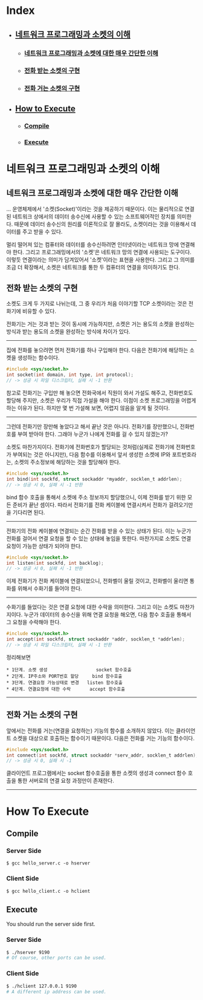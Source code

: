 # Index
   * ## [네트워크 프로그래밍과 소켓의 이해](#네트워크-프로그래밍과-소켓의-이해)
      * ### [네트워크 프로그래밍과 소켓에 대한 매우 간단한 이해](#네트워크-프로그래밍과-소켓에-대한-매우-간단한-이해)
      * ### [전화 받는 소켓의 구현](#전화-받는-소켓의-구현)
      * ### [전화 거는 소켓의 구현](#전화-거는-소켓의-구현)

   * ## [How to Execute](#how-to-execute)
      * ### [Compile](#compile)
      * ### [Execute](#execute)

# 네트워크 프로그래밍과 소켓의 이해

## 네트워크 프로그래밍과 소켓에 대한 매우 간단한 이해

... 운영체제에서 '소켓(Socket)'이라는 것을 제공하기 때문이다.
이는 물리적으로 연결된 네트워크 상에서의 데이터 송수신에 사용할 수 있는 소프트웨어적인
장치를 의미한다. 때문에 데이터 송수신의 원리를 이론적으로 잘 몰라도, 소켓이라는 것을 이용해서 데이터를
주고 받을 수 있다.

멀리 떨어져 있는 컴퓨터와 데이터를 송수신하려면 인터넷이라는 네트워크 망에 연결해야 한다.
그리고 프로그래밍에서의 '소켓'은 네트워크 망의 연결에 사용되는 도구이다. 이렇듯 연결이라는 의미가 담겨있어서
'소켓'이라는 표현을 사용한다. 그리고 그 의미를 조금 더 확장해서, 소켓은 네트워크를 통한 두 컴퓨터의 연결을
의미하기도 한다.

## 전화 받는 소켓의 구현

소켓도 크게 두 가지로 나뉘는데, 그 중 우리가 처음 이야기할 TCP 소켓이라는 것은 전화기에 비유할 수 있다.

전화기는 거는 것과 받는 것이 동시에 가능하지만, 소켓은 거는 용도의 소켓을
완성하는 방식과 받는 용도의 소켓을 완성하는 방식에 차이가 있다.

---

집에 전화를 놓으려면 먼저 전화기를 하나 구입해야 한다.
다음은 전화기에 해당하는 소켓을 생성하는 함수이다.

```c
#include <sys/socket.h>
int socket(int domain, int type, int protocol);
// -> 성공 시 파일 디스크립터, 실패 시 -1 반환
```

참고로 전화기는 구입만 해 놓으면 전화국에서 직원이 와서 가설도 해주고, 전화번호도 할당해 주지만,
소켓은 우리가 직접 가설을 해야 한다. 이점이 소켓 프로그래밍을 어렵게 하는 이유가 된다. 하지만
몇 번 가설해 보면, 어렵지 않음을 알게 될 것이다.

---

그런데 전화기만 장만해 놓았다고 해서 끝난 것은 아니다. 전화기를 장만했으니, 전화번호를 부여 받아야 한다.
그래야 누군가 나에게 전화를 걸 수 있지 않겠는가?

소켓도 마찬가지이다. 전화기에 전화번호가 할당되는 것처럼(실제로 전화기에 전화번호가 부여되는 것은 아니지만),
다음 함수를 이용해서 앞서 생성한 소켓에 IP와 포트번호라는, 소켓의 주소정보에 해당하는 것을 할당해야 한다.

```c
#include <sys/socket.h>
int bind(int sockfd, struct sockaddr *myaddr, socklen_t addrlen);
// -> 성공 시 0, 실패 시 -1 반환
```

bind 함수 호출을 통해서 소켓에 주소 정보까지 할당했으니, 이제 전화를 받기 위한 모든 준비가 끝난 셈이다.
따라서 전화기를 전화 케이블에 연결시켜서 전화가 걸려오기만을 기다리면 된다.

---

전화기의 전화 케이블에 연결되는 순간 전화를 받을 수 있는 상태가 된다. 이는 누군가 전화를 걸어서 연결 요청을
할 수 있는 상태에 놓임을 뜻한다. 마찬가지로 소켓도 연결 요청이 가능한 상태가 되어야 한다.

```c
#include <sys/socket.h>
int listen(int sockfd, int backlog);
// -> 성공 시 0, 실패 시 -1 반환
```

이제 전화기가 전화 케이블에 연결되었으니, 전화벨이 울릴 것이고, 전화벨이 울리면 통화를 위해서
수화기를 들어야 한다.

---

수화기를 들었다는 것은 연결 요청에 대한 수락을 의미한다. 그리고 이는 소켓도 마찬가지이다. 누군가
데이터의 송수신을 위해 연결 요청을 해오면, 다음 함수 호출을 통해서 그 요청을 수락해야 한다.

```c
#include <sys/socket.h>
int accept(int sockfd, struct sockaddr *addr, socklen_t *addrlen);
// -> 성공 시 파일 디스크립터, 실패 시 -1 반환
```

정리해보면

    * 1단계. 소켓 생성                  socket 함수호출
    * 2단계. IP주소와 PORT번호 할당     bind 함수호출
    * 3단계. 연결요청 가능상태로 변경   listen 함수호출
    * 4단계. 연결요청에 대한 수락       accept 함수호출

---

## 전화 거는 소켓의 구현

앞에서는 전화를 거는(연결을 요청하는) 기능의 함수를 소개하지 않았다. 이는 클라이언트 소켓을
대상으로 호출하는 함수이기 때문이다. 다음은 전화를 거는 기능의 함수이다.

```c
#include <sys/socket.h>
int connect(int sockfd, struct sockaddr *serv_addr, socklen_t addrlen);
// -> 성공 시 0, 실패 시 -1
```

클라이언트 프로그램에서는 socket 함수호출을 통한 소켓의 생성과 connect 함수 호출을 통한
서버로의 연결 요청 과정만이 존재한다.


---

# How To Execute

## Compile

### Server Side
```
$ gcc hello_server.c -o hserver
```

### Client Side
```
$ gcc hello_client.c -o hclient
```

## Execute
You should run the server side first.

### Server Side
```bash
$ ./hserver 9190
# Of course, other ports can be used.
```

### Client Side
```bash
$ ./hclient 127.0.0.1 9190
# A different ip address can be used.
```
